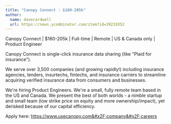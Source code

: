 ```yaml
---
title: "Canopy Connect : $160-205k"
author:
  name: davecardwell
  url: https://news.ycombinator.com/item?id=39219352
---
```

Canopy Connect | $160-205k | Full-time | Remote | US &amp; Canada only | Product Engineer

Canopy Connect is single-click insurance data sharing (like &quot;Plaid for insurance&quot;).

We serve over 3,500 companies (and growing rapidly!) including insurance agencies, lenders, insurtechs, fintechs, and insurance carriers to streamline acquiring verified insurance data from consumers and businesses.

We&#x27;re hiring Product Engineers. We&#x27;re a small, fully remote team based in the US and Canada. We present the best of both worlds - a nimble startup and small team (low strike price on equity and more ownership&#x2F;impact), yet derisked because of our capital efficiency.

Apply here: <a href="https:&#x2F;&#x2F;www.usecanopy.com&#x2F;company&#x2F;careers" rel="nofollow">https:&#x2F;&#x2F;www.usecanopy.com&#x2F;company&#x2F;careers</a>
